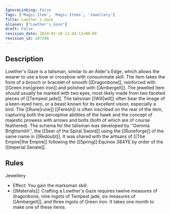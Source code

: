```yaml
---
IgnoreLinking: False
Tags: ['Magic-Item', 'Magic-Items', 'Jewellery']
Title: Lowther_s Gaze
aliases: ["Lowther's_Gaze"]
draft: False
revision_date: 2024-01-18 12:44:13+00:00
revision_id: 107298
---
```


## Description
Lowther's Gaze is a talisman, similar to an Alder's Edge, which allows the wearer to use a bow or crossbow with consummate skill. The item takes the form of a brooch or bracelet of smooth [[Dragonbone]], reinforced with [[Green iron|green iron]] and polished with [[Ambergelt]]. The jewelled item should usually be marked with two eyes, most likely made from two faceted pieces of [[Tempest jade]]. 
The talisman [[Will|will]] often bear the image of a keen-eyed hero, or a beast known for its excellent vision, especially a bird. The [[Rune|rune]] [[Feresh]] is often inscribed on the rear of the item, capturing both the perceptive abilities of the hawk and the concept of majestic prowess with arrows and bolts (both of which are of course feathered). 
The schema for the talisman was developed by ''Gemma Brightsmith'', the [[Seer of the Spiral Sword]] using the [[Runeforge]] of the same name in [[Redoubt]]. It was shared with the artisans of [[The Empire|the Empire]] following the [[Spring]] Equinox 384YE by order of the [[Imperial Senate]].
## Rules
Jewellery
* Effect: You gain the marksman skill.
* [[Materials]]: Crafting a Lowther's Gaze requires twelve measures of dragonbone, nine ingots of Tempest jade, six measures of [[Ambergelt]], and three ingots of Green iron. It takes one month to make one of these items.